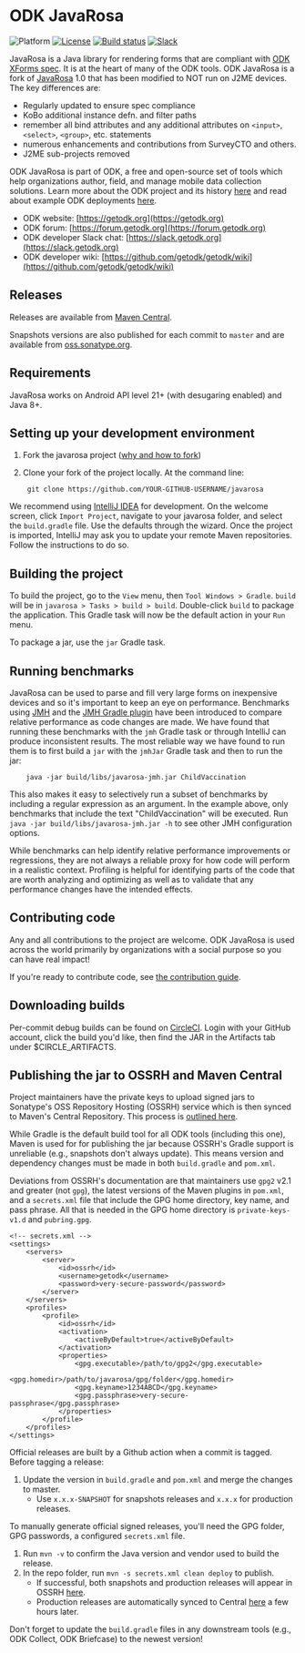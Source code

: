 # ODK JavaRosa

![Platform](https://img.shields.io/badge/platform-Java-blue.svg)
[![License](https://img.shields.io/badge/license-Apache%202.0-blue.svg)](https://opensource.org/licenses/Apache-2.0)
[![Build status](https://circleci.com/gh/getodk/javarosa.svg?style=shield&circle-token=:circle-token)](https://circleci.com/gh/getodk/javarosa)
[![Slack](https://img.shields.io/badge/chat-on%20slack-brightgreen)](https://slack.getodk.org)

JavaRosa is a Java library for rendering forms that are compliant with [ODK XForms spec](http://getodk.github.io/xforms-spec). It is at the heart of many of the ODK tools. ODK JavaRosa is a fork of [JavaRosa](https://bitbucket.org/javarosa/javarosa/wiki/Home) 1.0 that has been modified to NOT run on J2ME devices. The key differences are:

* Regularly updated to ensure spec compliance
* KoBo additional instance defn. and filter paths
* remember all bind attributes and any additional attributes on `<input>`, `<select>`, `<group>`, etc. statements
* numerous enhancements and contributions from SurveyCTO and others.
* J2ME sub-projects removed

ODK JavaRosa is part of ODK, a free and open-source set of tools which help organizations author, field, and manage mobile data collection solutions. Learn more about the ODK project and its history [here](https://getodk.org/about/) and read about example ODK deployments [here](https://getodk.org/about/deployments/).

* ODK website: [https://getodk.org](https://getodk.org)
* ODK forum: [https://forum.getodk.org](https://forum.getodk.org)
* ODK developer Slack chat: [https://slack.getodk.org](https://slack.getodk.org)
* ODK developer wiki: [https://github.com/getodk/getodk/wiki](https://github.com/getodk/getodk/wiki)

## Releases

Releases are available from [Maven Central](https://central.sonatype.com/artifact/org.getodk/javarosa).

Snapshots versions are also published for each commit to `master` and are available from [oss.sonatype.org](https://oss.sonatype.org).

## Requirements

JavaRosa works on Android API level 21+ (with desugaring enabled) and Java 8+.

## Setting up your development environment

1. Fork the javarosa project ([why and how to fork](https://help.github.com/articles/fork-a-repo/))

1. Clone your fork of the project locally. At the command line:

        git clone https://github.com/YOUR-GITHUB-USERNAME/javarosa

We recommend using [IntelliJ IDEA](https://www.jetbrains.com/idea/) for development. On the welcome screen, click `Import Project`, navigate to your javarosa folder, and select the `build.gradle` file. Use the defaults through the wizard. Once the project is imported, IntelliJ may ask you to update your remote Maven repositories. Follow the instructions to do so. 
 
## Building the project
 
To build the project, go to the `View` menu, then `Tool Windows > Gradle`. `build` will be in `javarosa > Tasks > build > build`. Double-click `build` to package the application. This Gradle task will now be the default action in your `Run` menu. 

To package a jar, use the `jar` Gradle task.

## Running benchmarks

JavaRosa can be used to parse and fill very large forms on inexpensive devices and so it's important to keep an eye on performance. Benchmarks using [JMH](http://openjdk.java.net/projects/code-tools/jmh/) and the [JMH Gradle plugin](https://github.com/melix/jmh-gradle-plugin) have been introduced to compare relative performance as code changes are made. We have found that running these benchmarks with the `jmh` Gradle task or through IntelliJ can produce inconsistent results. The most reliable way we have found to run them is to first build a `jar` with the `jmhJar` Gradle task and then to run the jar:

        java -jar build/libs/javarosa-jmh.jar ChildVaccination

This also makes it easy to selectively run a subset of benchmarks by including a regular expression as an argument. In the example above, only benchmarks that include the text "ChildVaccination" will be executed. Run `java -jar build/libs/javarosa-jmh.jar -h` to see other JMH configuration options.

While benchmarks can help identify relative performance improvements or regressions, they are not always a reliable proxy for how code will perform in a realistic context. Profiling is helpful for identifying parts of the code that are worth analyzing and optimizing as well as to validate that any performance changes have the intended effects.

## Contributing code

Any and all contributions to the project are welcome. ODK JavaRosa is used across the world primarily by organizations with a social purpose so you can have real impact!

If you're ready to contribute code, see [the contribution guide](CONTRIBUTING.md).

## Downloading builds

Per-commit debug builds can be found on [CircleCI](https://circleci.com/gh/getodk/javarosa). Login with your GitHub account, click the build you'd like, then find the JAR in the Artifacts tab under $CIRCLE_ARTIFACTS.

## Publishing the jar to OSSRH and Maven Central

Project maintainers have the private keys to upload signed jars to Sonatype's OSS Repository Hosting (OSSRH) service which is then synced to Maven's Central Repository. This process is [outlined here](http://central.sonatype.org/pages/apache-maven.html).

While Gradle is the default build tool for all ODK tools (including this one), Maven is used for for publishing the jar because OSSRH's Gradle support is unreliable (e.g., snapshots don't always update). This means version and dependency changes must be made in both `build.gradle` and `pom.xml`.

Deviations from OSSRH's documentation are that maintainers use `gpg2` v2.1 and greater (not `gpg`), the latest versions of the Maven plugins in `pom.xml`, and a `secrets.xml` file that include the GPG home directory, key name, and pass phrase. All that is needed in the GPG home directory is `private-keys-v1.d` and `pubring.gpg`.
```
<!-- secrets.xml -->
<settings>
    <servers>
        <server>
            <id>ossrh</id>
            <username>getodk</username>
            <password>very-secure-password</password>
        </server>
    </servers>
    <profiles>
        <profile>
            <id>ossrh</id>
            <activation>
                <activeByDefault>true</activeByDefault>
            </activation>
            <properties>
                <gpg.executable>/path/to/gpg2</gpg.executable>
                <gpg.homedir>/path/to/javarosa/gpg/folder</gpg.homedir>
                <gpg.keyname>1234ABCD</gpg.keyname>
                <gpg.passphrase>very-secure-passphrase</gpg.passphrase>
            </properties>
        </profile>
    </profiles>
</settings>
```

Official releases are built by a Github action when a commit is tagged. Before tagging a release:

1. Update the version in `build.gradle` and `pom.xml` and merge the changes to master.
    * Use `x.x.x-SNAPSHOT` for snapshots releases and `x.x.x` for production releases.

To manually generate official signed releases, you'll need the GPG folder, GPG passwords, a configured `secrets.xml` file.
1. Run `mvn -v` to confirm the Java version and vendor used to build the release.
1. In the repo folder, run `mvn -s secrets.xml clean deploy` to publish.
    * If successful, both snapshots and production releases will appear in OSSRH [here](https://oss.sonatype.org/content/groups/public/org/getodk/javarosa/).
    * Production releases are automatically synced to Central [here](https://search.maven.org/#search%7Cga%7C1%7Ca%3A%22javarosa%22) a few hours later.

Don't forget to update the `build.gradle` files in any downstream tools (e.g., ODK Collect, ODK Briefcase) to the newest version!
